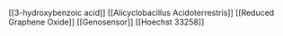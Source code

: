 [[3-hydroxybenzoic acid]]
[[Alicyclobacillus Acidoterrestris]]
[[Reduced Graphene Oxide]]
[[Genosensor]]
[[Hoechst 33258]]
